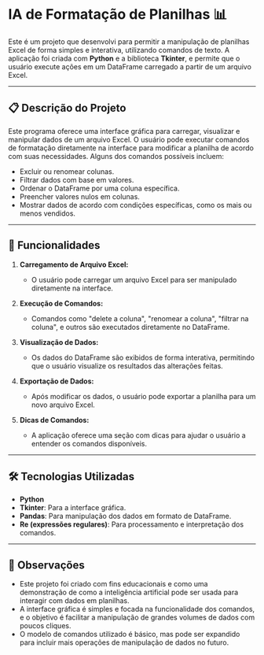# IA de Formatação de Planilhas 📊

Este é um projeto que desenvolvi para permitir a manipulação de planilhas Excel de forma simples e interativa, utilizando comandos de texto. A aplicação foi criada com **Python** e a biblioteca **Tkinter**, e permite que o usuário execute ações em um DataFrame carregado a partir de um arquivo Excel.

---

## 📋 Descrição do Projeto

Este programa oferece uma interface gráfica para carregar, visualizar e manipular dados de um arquivo Excel. O usuário pode executar comandos de formatação diretamente na interface para modificar a planilha de acordo com suas necessidades. Alguns dos comandos possíveis incluem:
- Excluir ou renomear colunas.
- Filtrar dados com base em valores.
- Ordenar o DataFrame por uma coluna específica.
- Preencher valores nulos em colunas.
- Mostrar dados de acordo com condições específicas, como os mais ou menos vendidos.

---

## 🚀 Funcionalidades

1. **Carregamento de Arquivo Excel:**
   - O usuário pode carregar um arquivo Excel para ser manipulado diretamente na interface.
   
2. **Execução de Comandos:**
   - Comandos como "delete a coluna", "renomear a coluna", "filtrar na coluna", e outros são executados diretamente no DataFrame.

3. **Visualização de Dados:**
   - Os dados do DataFrame são exibidos de forma interativa, permitindo que o usuário visualize os resultados das alterações feitas.

4. **Exportação de Dados:**
   - Após modificar os dados, o usuário pode exportar a planilha para um novo arquivo Excel.

5. **Dicas de Comandos:**
   - A aplicação oferece uma seção com dicas para ajudar o usuário a entender os comandos disponíveis.

---

## 🛠️ Tecnologias Utilizadas

- **Python**
- **Tkinter**: Para a interface gráfica.
- **Pandas**: Para manipulação dos dados em formato de DataFrame.
- **Re (expressões regulares)**: Para processamento e interpretação dos comandos.

---

## 📝 Observações

- Este projeto foi criado com fins educacionais e como uma demonstração de como a inteligência artificial pode ser usada para interagir com dados em planilhas.
- A interface gráfica é simples e focada na funcionalidade dos comandos, e o objetivo é facilitar a manipulação de grandes volumes de dados com poucos cliques.
- O modelo de comandos utilizado é básico, mas pode ser expandido para incluir mais operações de manipulação de dados no futuro.
